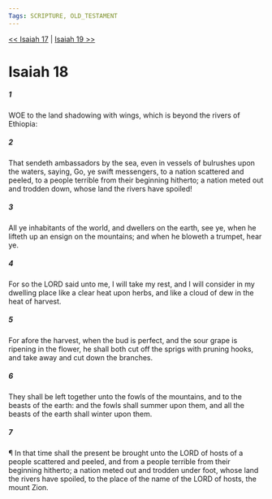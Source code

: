 ```yaml
---
Tags: SCRIPTURE, OLD_TESTAMENT
---
```


[<< Isaiah 17](OLD_TESTAMENT/23_Isaiah/Isaiah_17.md) | [Isaiah 19 >>](OLD_TESTAMENT/23_Isaiah/Isaiah_19.md)

# Isaiah 18

##### 1

WOE to the land shadowing with wings, which is beyond the rivers of Ethiopia:

##### 2

That sendeth ambassadors by the sea, even in vessels of bulrushes upon the waters, saying, Go, ye swift messengers, to a nation scattered and peeled, to a people terrible from their beginning hitherto; a nation meted out and trodden down, whose land the rivers have spoiled!

##### 3

All ye inhabitants of the world, and dwellers on the earth, see ye, when he lifteth up an ensign on the mountains; and when he bloweth a trumpet, hear ye.

##### 4

For so the LORD said unto me, I will take my rest, and I will consider in my dwelling place like a clear heat upon herbs, and like a cloud of dew in the heat of harvest.

##### 5

For afore the harvest, when the bud is perfect, and the sour grape is ripening in the flower, he shall both cut off the sprigs with pruning hooks, and take away and cut down the branches.

##### 6

They shall be left together unto the fowls of the mountains, and to the beasts of the earth: and the fowls shall summer upon them, and all the beasts of the earth shall winter upon them.

##### 7

¶ In that time shall the present be brought unto the LORD of hosts of a people scattered and peeled, and from a people terrible from their beginning hitherto; a nation meted out and trodden under foot, whose land the rivers have spoiled, to the place of the name of the LORD of hosts, the mount Zion.
